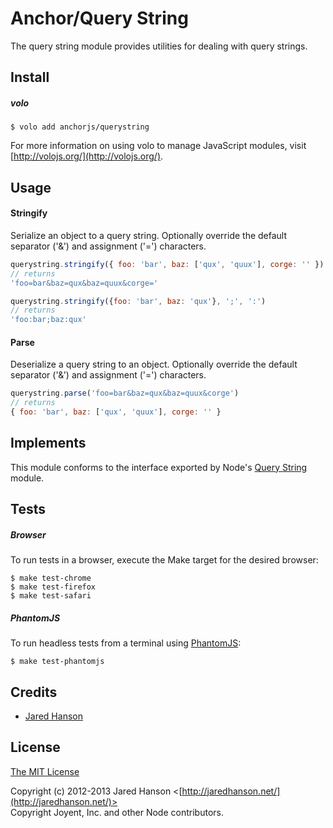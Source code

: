 # Anchor/Query String

The query string module provides utilities for dealing with query strings.

## Install

##### volo

    $ volo add anchorjs/querystring

For more information on using volo to manage JavaScript modules, visit [http://volojs.org/](http://volojs.org/).

## Usage

#### Stringify

Serialize an object to a query string. Optionally override the default separator
('&') and assignment ('=') characters.

```javascript
querystring.stringify({ foo: 'bar', baz: ['qux', 'quux'], corge: '' })
// returns
'foo=bar&baz=qux&baz=quux&corge='

querystring.stringify({foo: 'bar', baz: 'qux'}, ';', ':')
// returns
'foo:bar;baz:qux'
```

#### Parse

Deserialize a query string to an object. Optionally override the default
separator ('&') and assignment ('=') characters.

```javascript
querystring.parse('foo=bar&baz=qux&baz=quux&corge')
// returns
{ foo: 'bar', baz: ['qux', 'quux'], corge: '' }
```

## Implements

This module conforms to the interface exported by Node's [Query String](http://nodejs.org/api/querystring.html)
module.

## Tests

##### Browser

To run tests in a browser, execute the Make target for the desired browser:

    $ make test-chrome
    $ make test-firefox
    $ make test-safari

##### PhantomJS

To run headless tests from a terminal using [PhantomJS](http://phantomjs.org/):

    $ make test-phantomjs

## Credits

  - [Jared Hanson](http://github.com/jaredhanson)

## License

[The MIT License](http://opensource.org/licenses/MIT)

Copyright (c) 2012-2013 Jared Hanson <[http://jaredhanson.net/](http://jaredhanson.net/)>  
Copyright Joyent, Inc. and other Node contributors.

